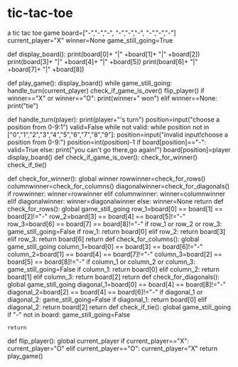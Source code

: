 # tic-tac-toe
a tic tac toe game
board=["-","-","-",
       "-","-","-",
       "-","-","-"]
current_player="X"
winner=None
game_still_going=True

def display_board():
    print(board[0]+ "|" +board[1]+ "|" +board[2])
    print(board[3]+ "|" +board[4]+ "|" +board[5])
    print(board[6]+ "|" +board[7]+ "|" +board[8])


def play_game():
    display_board()
    while game_still_going:
        handle_turn(current_player)
        check_if_game_is_over()
        flip_player()
    if winner=="X" or winner=="O":
        print(winner+" won")
    elif winner==None:
        print("tie")


def handle_turn(player):
    print(player+"'s turn")
    position=input("choose a position from 0-9:1")
    valid=False
    while not valid:
        while position not in ["0","1","2","3","4","5","6","7","8","9"]:
         position=input("invalid input!choose a position from 0-9:")
        position=int(position)-1
        if board[position]=="-":
            valid=True
        else:
            print("you can't go there,go again!")
    board[position]=player
    display_board()
def check_if_game_is_over():
    check_for_winner()
    check_if_tie()

def check_for_winner():
     global winner
     rowwinner=check_for_rows()
     columnwinner=check_for_columns()
     diagonalwinner=check_for_diagonals()
     if rowwinner:
         winner=rowwinner
     elif columnwinner:
         winner=columnwinner
     elif diagonalwinner:
         winner=diagonalwinner
     else:
         winner=None
     return
def check_for_rows():
    global game_still_going
    row_1=board[0] == board[1] == board[2]!="-"
    row_2=board[3] == board[4] == board[5]!="-"
    row_3=board[6] == board[7] == board[8]!="-"
    if row_1 or row_2 or row_3:
        game_still_going=False
    if row_1:
        return board[0]
    elif row_2:
        return  board[3]
    elif row_3:
        return board[6]
    return
def check_for_columns():
    global game_still_going
    column_1=board[0] == board[3] == board[6]!="-"
    column_2=board[1] == board[4] == board[7]!="-"
    column_3=board[2] == board[5] == board[8]!="-"
    if column_1 or column_2 or column_3:
        game_still_going=False
    if column_1:
        return board[0]
    elif column_2:
            return  board[1]
    elif column_3:
        return board[2]
    return
def check_for_diagonals():
    global game_still_going
    diagonal_1=board[0] == board[4] == board[8]!="-"
    diagonal_2=board[2] == board[4] == board[6]!="-"
    if diagonal_1 or diagonal_2:
        game_still_going=False
    if diagonal_1:
        return board[0]
    elif diagonal_2:
        return  board[2]
    return
def check_if_tie():
    global game_still_going
    if "-" not in board:
        game_still_going=False

    return
def flip_player():
    global current_player
    if current_player=="X":
        current_player="O"
    elif current_player=="O":
         current_player="X"
    return
play_game()
